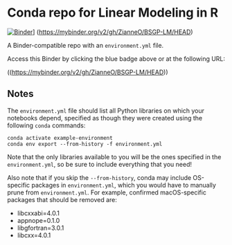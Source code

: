 # Conda repo for Linear Modeling in R 

[![Binder](http://mybinder.org/badge_logo.svg)](https://hub.ovh2.mybinder.org/v2/gh/ZianneO/BSGP-LM/HEAD)]
(https://mybinder.org/v2/gh/ZianneO/BSGP-LM/HEAD)

A Binder-compatible repo with an `environment.yml` file.

Access this Binder by clicking the blue badge above or at the following URL:

((https://mybinder.org/v2/gh/ZianneO/BSGP-LM/HEAD))

## Notes
The `environment.yml` file should list all Python libraries on which your notebooks
depend, specified as though they were created using the following `conda` commands:

```
conda activate example-environment
conda env export --from-history -f environment.yml
```

Note that the only libraries available to you will be the ones specified in
the `environment.yml`, so be sure to include everything that you need! 

Also note that if you skip the `--from-history`, conda may include OS-specific
packages in `environment.yml`, which you would have to manually prune from
`environment.yml`.  For example, confirmed macOS-specific packages that should
be removed are:

* libcxxabi=4.0.1
* appnope=0.1.0
* libgfortran=3.0.1
* libcxx=4.0.1
